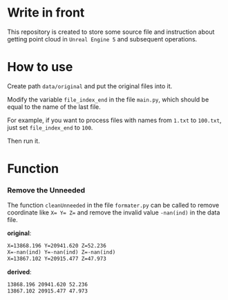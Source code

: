 # Write in front
This repository is created to store some source file and instruction about getting point cloud in `Unreal Engine 5` and subsequent operations.

# How to use
Create path `data/original` and put the original files into it.

Modify the variable `file_index_end` in the file `main.py`, which should be equal to the name of the last file.

For example, if you want to process files with names from `1.txt` to `100.txt`, just set `file_index_end` to `100`.

Then run it.
# Function
### Remove the Unneeded 
The function `cleanUnneeded` in the file `formater.py` can be called to remove coordinate like `X= Y= Z=` and remove the invalid value `-nan(ind)` in the data file.


**original**:
```txt
X=13868.196 Y=20941.620 Z=52.236
X=-nan(ind) Y=-nan(ind) Z=-nan(ind)
X=13867.102 Y=20915.477 Z=47.973
```
**derived**:
```txt
13868.196 20941.620 52.236
13867.102 20915.477 47.973
```
